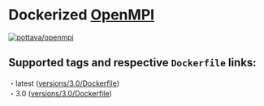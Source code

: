 # Dockerized [OpenMPI](https://www.open-mpi.org/)

[![pottava/openmpi](http://dockeri.co/image/pottava/openmpi)](https://hub.docker.com/r/pottava/openmpi/)

## Supported tags and respective `Dockerfile` links:

・latest ([versions/3.0/Dockerfile](https://github.com/pottava/docker-openmpi/blob/master/versions/3.0/Dockerfile))  
・3.0 ([versions/3.0/Dockerfile](https://github.com/pottava/docker-openmpi/blob/master/versions/3.0/Dockerfile))  
